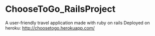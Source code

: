 # ChooseToGo_RailsProject
A user-friendly travel application made with ruby on rails 
Deployed on heroku: http://choosetogo.herokuapp.com/
